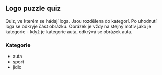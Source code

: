 ## Logo puzzle quiz
Quiz, ve kterém se hádají loga. Jsou rozdělena do kategorí. Po uhodnutí loga se odkryje část obrázku. Obrázek je vždy na stejný motiv jako je kategorie - když je kategorie auta, odkrývá se obrázek auta.
### Kategorie
* auta 
* sport 
* jídlo 
